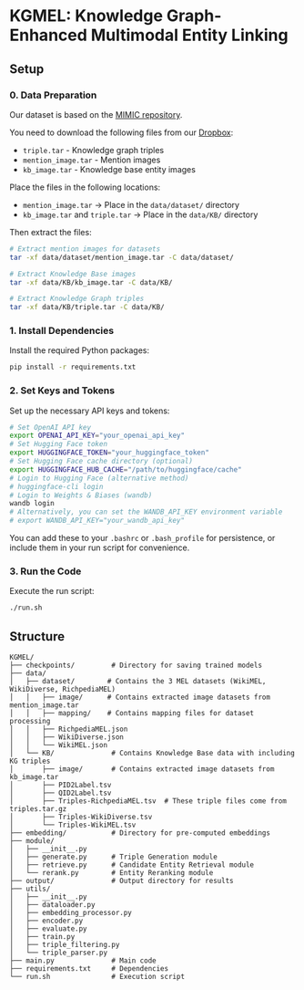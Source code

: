 # KGMEL: Knowledge Graph-Enhanced Multimodal Entity Linking

## Setup 

### 0. Data Preparation

Our dataset is based on the [MIMIC repository](https://github.com/pengfei-luo/MIMIC). 

You need to download the following files from our [Dropbox](https://www.dropbox.com/scl/fo/x61o4peh9ji1pww0zobao/AHiBAJq6taVF2-j7bQCKf7E?rlkey=x4pe5akrqaz6benuj376t7rqm&st=pky8etmp&dl=0):
- `triple.tar` - Knowledge graph triples 
- `mention_image.tar` - Mention images 
- `kb_image.tar` - Knowledge base entity images

Place the files in the following locations:
- `mention_image.tar` → Place in the `data/dataset/` directory
- `kb_image.tar` and `triple.tar` → Place in the `data/KB/` directory

Then extract the files:
```bash
# Extract mention images for datasets
tar -xf data/dataset/mention_image.tar -C data/dataset/

# Extract Knowledge Base images
tar -xf data/KB/kb_image.tar -C data/KB/

# Extract Knowledge Graph triples
tar -xf data/KB/triple.tar -C data/KB/
```


### 1. Install Dependencies
Install the required Python packages:
```bash
pip install -r requirements.txt
```

### 2. Set Keys and Tokens
Set up the necessary API keys and tokens:
```bash
# Set OpenAI API key
export OPENAI_API_KEY="your_openai_api_key"
# Set Hugging Face token
export HUGGINGFACE_TOKEN="your_huggingface_token"
# Set Hugging Face cache directory (optional)
export HUGGINGFACE_HUB_CACHE="/path/to/huggingface/cache"
# Login to Hugging Face (alternative method)
# huggingface-cli login
# Login to Weights & Biases (wandb)
wandb login
# Alternatively, you can set the WANDB_API_KEY environment variable
# export WANDB_API_KEY="your_wandb_api_key"
```
You can add these to your `.bashrc` or `.bash_profile` for persistence, or include them in your run script for convenience.

### 3. Run the Code
Execute the run script:
```bash
./run.sh
```

## Structure
```
KGMEL/
├── checkpoints/         # Directory for saving trained models
├── data/
│   ├── dataset/        # Contains the 3 MEL datasets (WikiMEL, WikiDiverse, RichpediaMEL)
│   │   ├── image/      # Contains extracted image datasets from mention_image.tar
│   │   ├── mapping/    # Contains mapping files for dataset processing
│   │   ├── RichpediaMEL.json
│   │   ├── WikiDiverse.json
│   │   └── WikiMEL.json
│   └── KB/              # Contains Knowledge Base data with including KG triples
│       ├── image/       # Contains extracted image datasets from kb_image.tar
│       ├── PID2Label.tsv
│       ├── QID2Label.tsv
│       ├── Triples-RichpediaMEL.tsv  # These triple files come from triples.tar.gz
│       ├── Triples-WikiDiverse.tsv
│       └── Triples-WikiMEL.tsv
├── embedding/           # Directory for pre-computed embeddings
├── module/
│   ├── __init__.py
│   ├── generate.py      # Triple Generation module
│   ├── retrieve.py      # Candidate Entity Retrieval module
│   └── rerank.py        # Entity Reranking module
├── output/              # Output directory for results
├── utils/
│   ├── __init__.py
│   ├── dataloader.py
│   ├── embedding_processor.py
│   ├── encoder.py
│   ├── evaluate.py
│   ├── train.py
│   ├── triple_filtering.py
│   └── triple_parser.py
├── main.py              # Main code 
├── requirements.txt     # Dependencies
└── run.sh               # Execution script
```
